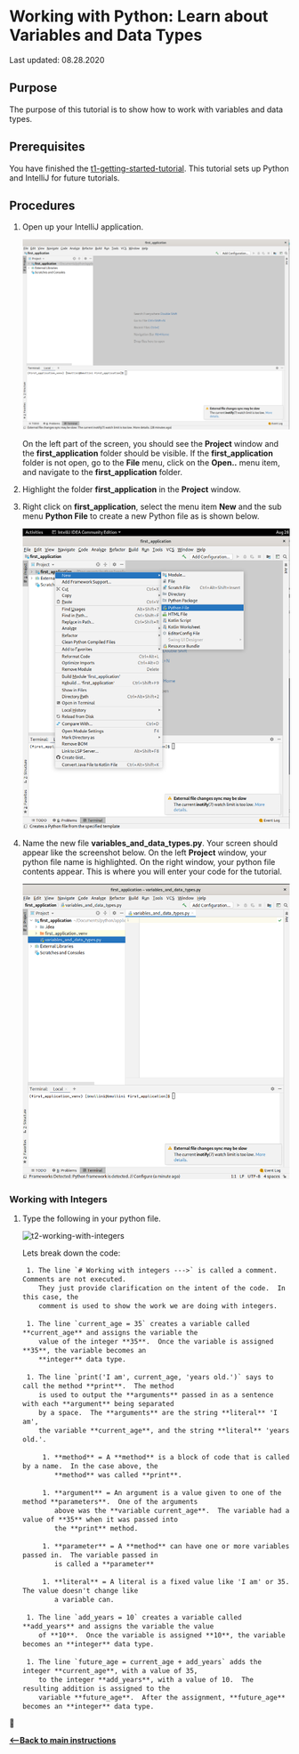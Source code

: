 # Working with Python:  Learn about Variables and Data Types

Last updated: 08.28.2020

## Purpose

The purpose of this tutorial is to show how to work with variables and data types.

## Prerequisites

You have finished the [t1-getting-started-tutorial](../t1-getting-started/readme.md).  This tutorial sets up
Python and IntelliJ for future tutorials.

## Procedures

1. Open up your IntelliJ application. 

    ![t2-open-intellij](../images/t2-opening_up_intellij.png)

    On the left part of the screen, you should see the **Project** window and the **first_application**
    folder should be visible. If the **first_application** folder is not open, go to the **File** menu,
    click on the **Open..** menu item, and navigate to the **first_application** folder.

1. Highlight the folder **first_application** in the **Project** window.
1. Right click on **first_application**, select the menu item **New** and the sub menu **Python File** to
create a new Python file as is shown below.

    ![t2-create-new-python-file](../images/t2-first-application-new-python-file-context-menu.png)

1. Name the new file **variables_and_data_types.py**.  Your screen should appear like the screenshot below.
   On the left **Project** window, your python file name is highlighted.  On the right window, your python file
   contents appear.  This is where you will enter your code for the tutorial.

    ![t2-variables-and-data-types-file-created](../images/t2-variables-and-datatypes-python-file-created.png)

### Working with Integers

1. Type the following in your python file.

    ![t2-working-with-integers](../working_wiith_integers.png)

    Lets break down the code:

        1. The line `# Working with integers --->` is called a comment.  Comments are not executed.
           They just provide clarification on the intent of the code.  In this case, the
           comment is used to show the work we are doing with integers.

        1. The line `current_age = 35` creates a variable called **current_age** and assigns the variable the
           value of the integer **35**.  Once the variable is assigned **35**, the variable becomes an
           **integer** data type.

        1. The line `print('I am', current_age, 'years old.')` says to call the method **print**.  The method
           is used to output the **arguments** passed in as a sentence with each **argument** being separated
           by a space.  The **arguments** are the string **literal** 'I am',
           the variable **current_age**, and the string **literal** 'years old.'.

            1. **method** = A **method** is a block of code that is called by a name.  In the case above, the
               **method** was called **print**.

            1. **argument** = An argument is a value given to one of the method **parameters**.  One of the arguments
               above was the **variable current_age**.  The variable had a value of **35** when it was passed into
               the **print** method.

            1. **parameter** = A **method** can have one or more variables passed in.  The variable passed in
               is called a **parameter**

            1. **literal** = A literal is a fixed value like 'I am' or 35.  The value doesn't change like
               a variable can.
        
        1. The line `add_years = 10` creates a variable called **add_years** and assigns the variable the value
           of **10**.  Once the variable is assigned **10**, the variable becomes an **integer** data type.

        1. The line `future_age = current_age + add_years` adds the integer **current_age**, with a value of 35,
           to the integer **add_years**, with a value of 10.  The resulting addition is assigned to the 
           variable **future_age**.  After the assignment, **future_age** becomes an **integer** data type.

:construction:


[**<--Back to main instructions**](../readme.md)
